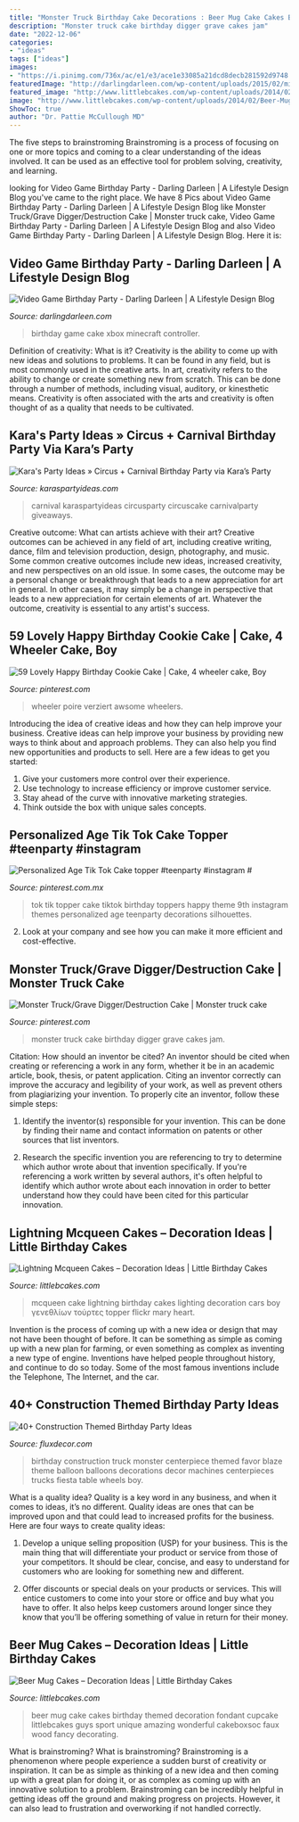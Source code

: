 ```yaml
---
title: "Monster Truck Birthday Cake Decorations : Beer Mug Cake Cakes Birthday Themed Decoration Fondant Cupcake Littlebcakes Guys Sport Unique Amazing Wonderful Cakeboxsoc Faux Wood Fancy Decorating"
description: "Monster truck cake birthday digger grave cakes jam"
date: "2022-12-06"
categories:
- "ideas"
tags: ["ideas"]
images:
- "https://i.pinimg.com/736x/ac/e1/e3/ace1e33085a21dcd8decb281592d9748.jpg"
featuredImage: "http://darlingdarleen.com/wp-content/uploads/2015/02/minecraftvideogamebirthdaycake-683x1024.jpg"
featured_image: "http://www.littlebcakes.com/wp-content/uploads/2014/02/Beer-Mug-Birthday-Cake.jpg"
image: "http://www.littlebcakes.com/wp-content/uploads/2014/02/Beer-Mug-Birthday-Cake.jpg"
ShowToc: true
author: "Dr. Pattie McCullough MD"
---
```



The five steps to brainstroming
Brainstroming is a process of focusing on one or more topics and coming to a clear understanding of the ideas involved. It can be used as an effective tool for problem solving, creativity, and learning.

	

		
looking for Video Game Birthday Party - Darling Darleen | A Lifestyle Design Blog you've came to the right place. We have 8 Pics about Video Game Birthday Party - Darling Darleen | A Lifestyle Design Blog like Monster Truck/Grave Digger/Destruction Cake | Monster truck cake, Video Game Birthday Party - Darling Darleen | A Lifestyle Design Blog and also Video Game Birthday Party - Darling Darleen | A Lifestyle Design Blog. Here it is:
		
    
## Video Game Birthday Party - Darling Darleen | A Lifestyle Design Blog

<img loading=lazy src="http://darlingdarleen.com/wp-content/uploads/2015/02/minecraftvideogamebirthdaycake-683x1024.jpg" onerror="this.onerror=null;this.src='https://tse4.mm.bing.net/th?id=OIP.ApphU9mVmwr8hvjUu54YRAHaLG&amp;pid=15.1';" alt="Video Game Birthday Party - Darling Darleen | A Lifestyle Design Blog">

_Source: darlingdarleen.com_

>birthday game cake xbox minecraft controller. 

	

Definition of creativity: What is it?
Creativity is the ability to come up with new ideas and solutions to problems. It can be found in any field, but is most commonly used in the creative arts. In art, creativity refers to the ability to change or create something new from scratch. This can be done through a number of methods, including visual, auditory, or kinesthetic means. Creativity is often associated with the arts and creativity is often thought of as a quality that needs to be cultivated.

    
## Kara&#039;s Party Ideas » Circus + Carnival Birthday Party Via Kara’s Party

<img loading=lazy src="https://karaspartyideas.com/wp-content/uploads/2015/02/Circus-+-Carnival-Birthday-Party-via-Karas-Party-Ideas-KarasPartyIdeas.com57.jpg" onerror="this.onerror=null;this.src='https://tse2.mm.bing.net/th?id=OIP.cL7QJlj97YOLgkpq0qeAywHaLG&amp;pid=15.1';" alt="Kara&#039;s Party Ideas » Circus + Carnival Birthday Party via Kara’s Party">

_Source: karaspartyideas.com_

>carnival karaspartyideas circusparty circuscake carnivalparty giveaways. 

	

Creative outcome: What can artists achieve with their art?
Creative outcomes can be achieved in any field of art, including creative writing, dance, film and television production, design, photography, and music. Some common creative outcomes include new ideas, increased creativity, and new perspectives on an old issue. In some cases, the outcome may be a personal change or breakthrough that leads to a new appreciation for art in general. In other cases, it may simply be a change in perspective that leads to a new appreciation for certain elements of art. Whatever the outcome, creativity is essential to any artist's success.

    
## 59 Lovely Happy Birthday Cookie Cake | Cake, 4 Wheeler Cake, Boy

<img loading=lazy src="https://i.pinimg.com/736x/ac/e1/e3/ace1e33085a21dcd8decb281592d9748.jpg" onerror="this.onerror=null;this.src='https://tse1.mm.bing.net/th?id=OIP.6PUbb5zVsZv3hla7Chfn9AHaJ4&amp;pid=15.1';" alt="59 Lovely Happy Birthday Cookie Cake | Cake, 4 wheeler cake, Boy">

_Source: pinterest.com_

>wheeler poire verziert awsome wheelers. 

	

Introducing the idea of creative ideas and how they can help improve your business.
Creative ideas can help improve your business by providing new ways to think about and approach problems. They can also help you find new opportunities and products to sell. Here are a few ideas to get you started: 
1. Give your customers more control over their experience.
2. Use technology to increase efficiency or improve customer service.
3. Stay ahead of the curve with innovative marketing strategies.
4. Think outside the box with unique sales concepts.

    
## Personalized Age Tik Tok Cake Topper #teenparty #instagram #

<img loading=lazy src="https://i.pinimg.com/736x/30/8d/81/308d818d06cbe0932596a05e1fc3a679.jpg" onerror="this.onerror=null;this.src='https://tse2.mm.bing.net/th?id=OIP.BDABkUVlgZ5UCPjUkUZofQHaHa&amp;pid=15.1';" alt="Personalized Age Tik Tok Cake topper #teenparty #instagram #">

_Source: pinterest.com.mx_

>tok tik topper cake tiktok birthday toppers happy theme 9th instagram themes personalized age teenparty decorations silhouettes. 

	

2. Look at your company and see how you can make it more efficient and cost-effective.

    
## Monster Truck/Grave Digger/Destruction Cake | Monster Truck Cake

<img loading=lazy src="https://i.pinimg.com/736x/6d/be/e1/6dbee1c13b296ddd92b79a5b97b4bb51--monster-cakes-monster-truck.jpg" onerror="this.onerror=null;this.src='https://tse3.mm.bing.net/th?id=OIP.lC4M8D-jqkRVPC2Da9KpKgHaJ4&amp;pid=15.1';" alt="Monster Truck/Grave Digger/Destruction Cake | Monster truck cake">

_Source: pinterest.com_

>monster truck cake birthday digger grave cakes jam. 

	

Citation: How should an inventor be cited?
An inventor should be cited when creating or referencing a work in any form, whether it be in an academic article, book, thesis, or patent application. Citing an inventor correctly can improve the accuracy and legibility of your work, as well as prevent others from plagiarizing your invention. To properly cite an inventor, follow these simple steps:
1. Identify the inventor(s) responsible for your invention. This can be done by finding their name and contact information on patents or other sources that list inventors.

2. Research the specific invention you are referencing to try to determine which author wrote about that invention specifically. If you're referencing a work written by several authors, it's often helpful to identify which author wrote about each innovation in order to better understand how they could have been cited for this particular innovation.


    
## Lightning Mcqueen Cakes – Decoration Ideas | Little Birthday Cakes

<img loading=lazy src="http://www.littlebcakes.com/wp-content/uploads/2013/08/Lightning-Mcqueen-Cake-Topper.jpg" onerror="this.onerror=null;this.src='https://tse3.mm.bing.net/th?id=OIP.LFlGCmpTOP-p7NBiq0A6WgHaG7&amp;pid=15.1';" alt="Lightning Mcqueen Cakes – Decoration Ideas | Little Birthday Cakes">

_Source: littlebcakes.com_

>mcqueen cake lightning birthday cakes lighting decoration cars boy γενεθλίων τούρτες topper flickr mary heart. 

	

Invention is the process of coming up with a new idea or design that may not have been thought of before. It can be something as simple as coming up with a new plan for farming, or even something as complex as inventing a new type of engine. Inventions have helped people throughout history, and continue to do so today. Some of the most famous inventions include the Telephone, The Internet, and the car.

    
## 40+ Construction Themed Birthday Party Ideas

<img loading=lazy src="http://fluxdecor.com/wp-content/uploads/2015/06/construction-birthday-party/14-construction-themed-birthday-party.jpg" onerror="this.onerror=null;this.src='https://tse3.mm.bing.net/th?id=OIP.LcTC_YhSYbqop-hN0NDcOQHaLK&amp;pid=15.1';" alt="40+ Construction Themed Birthday Party Ideas">

_Source: fluxdecor.com_

>birthday construction truck monster centerpiece themed favor blaze theme balloon balloons decorations decor machines centerpieces trucks fiesta table wheels boy. 

	

What is a quality idea?
Quality is a key word in any business, and when it comes to ideas, it’s no different. Quality ideas are ones that can be improved upon and that could lead to increased profits for the business. Here are four ways to create quality ideas:
1. Develop a unique selling proposition (USP) for your business. This is the main thing that will differentiate your product or service from those of your competitors. It should be clear, concise, and easy to understand for customers who are looking for something new and different.

2. Offer discounts or special deals on your products or services. This will entice customers to come into your store or office and buy what you have to offer. It also helps keep customers around longer since they know that you’ll be offering something of value in return for their money.


    
## Beer Mug Cakes – Decoration Ideas | Little Birthday Cakes

<img loading=lazy src="http://www.littlebcakes.com/wp-content/uploads/2014/02/Beer-Mug-Birthday-Cake.jpg" onerror="this.onerror=null;this.src='https://tse2.mm.bing.net/th?id=OIP.Yj616tDP5b7Ip5nsTLDwyAHaIp&amp;pid=15.1';" alt="Beer Mug Cakes – Decoration Ideas | Little Birthday Cakes">

_Source: littlebcakes.com_

>beer mug cake cakes birthday themed decoration fondant cupcake littlebcakes guys sport unique amazing wonderful cakeboxsoc faux wood fancy decorating. 

	

What is brainstroming?
What is brainstroming? Brainstroming is a phenomenon where people experience a sudden burst of creativity or inspiration. It can be as simple as thinking of a new idea and then coming up with a great plan for doing it, or as complex as coming up with an innovative solution to a problem. Brainstroming can be incredibly helpful in getting ideas off the ground and making progress on projects. However, it can also lead to frustration and overworking if not handled correctly.

